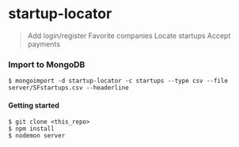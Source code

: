 startup-locator
=====

> Add login/register
> Favorite companies
> Locate startups
> Accept payments

### Import to MongoDB

`$ mongoimport -d startup-locator -c startups --type csv --file server/SFstartups.csv --headerline`

#### Getting started
```
$ git clone <this_repo>
$ npm install
$ nodemon server
```